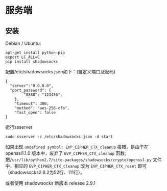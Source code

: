 # 服务端  

## 安装
Debian / Ubuntu:
```
apt-get install python-pip
export LC_ALL=C
pip install shadowsocks
```

配置/etc/shadowsocks.json如下：(自定义端口及密码)
```
{
  "server":"0.0.0.0",
  "port_password": {
        "8888": "123456",
    },
    "timeout": 300,
    "method": "aes-256-cfb",
    "fast_open": false
}
```

运行ssserver
```
sudo ssserver -c /etc/shadowsocks.json -d start
```

如果出现 `undefined symbol: EVP_CIPHER_CTX_cleanup` 报错，是由于在 openssl1.1.0 版本中，废弃了 `EVP_CIPHER_CTX_cleanup` 函数。把`/usr/lib/python2.7/site-packages/shadowsocks/crypto/openssl.py` 文件中，相应的 `EVP_CIPHER_CTX_cleanup` 改为 `EVP_CIPHER_CTX_reset` 即可（shadowsocks2.8.2为52行、111行）。

或者使用 shadowsocks 新版本 release 2.9.1 
